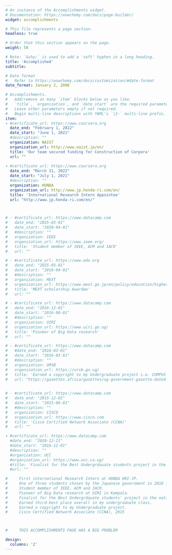 ```yaml
---
# An instance of the Accomplishments widget.
# Documentation: https://wowchemy.com/docs/page-builder/
widget: accomplishments

# This file represents a page section.
headless: true

# Order that this section appears on the page.
weight: 50

# Note: `&shy;` is used to add a 'soft' hyphen in a long heading.
title: 'Accomplished' 
subtitle:

# Date format
#   Refer to https://wowchemy.com/docs/customization/#date-format
date_format: January 2, 2006

# Accomplishments.
#   Add/remove as many `item` blocks below as you like.
#   `title`, `organization`, and `date_start` are the required parameters.
#   Leave other parameters empty if not required.
#   Begin multi-line descriptions with YAML's `|2-` multi-line prefix.
item:
- #certificate_url: https://www.coursera.org
  date_end: "February 1, 2022"
  date_start: "June 1, 2021"
  #description: ""
  organization: NAIST
  organization_url: http://www.naist.jp/en/
  title: 'Our team secured funding for Construction of Corpora'
  url: ""
  
- #certificate_url: https://www.coursera.org
  date_end: "March 31, 2022"
  date_start: "July 1, 2021"
  #description: ""
  organization: HONDA
  organization_url: http://www.jp.honda-ri.com/en/
  title: 'International Research Intern Appointee'
  url: "http://www.jp.honda-ri.com/en/"



# - #certificate_url: https://www.datacamp.com
#   date_end: "2025-03-01"
#   date_start: "2020-04-01"
#   #description: ""
#   organization: IEEE
#   organization_url: https://www.ieee.org/
#   title: 'Student member of IEEE, ACM and IACR'
#   url: ""

# - #certificate_url: https://www.edx.org
#   date_end: "2025-03-01"
#   date_start: "2018-04-01"
#   #description: ""
#   organization: MEXT
#   organization_url: https://www.mext.go.jp/en/policy/education/highered/title02/detail02/sdetail02/1373897.htm
#   title: 'MEXT scholarship Awardee'
#   url: ""

# - #certificate_url: https://www.datacamp.com
#   date_end: "2016-12-01"
#   date_start: "2016-08-01"
#   #description: ""
#   organization: UIRI
#   organization_url: https://www.uiri.go.ug/
#   title: 'Pioneer of Big Data research'
#   url: ""

# - #certificate_url: https://www.datacamp.com
#   #date_end: "2016-03-01"
#   date_start: "2016-03-01"
#   #description: ""
#   organization: URSB
#   organization_url: https://ursb.go.ug/
#   title: 'Earned a copyright to my Undergraduate project i.e. CUMPUS FLIGHT'
#   url: "https://gazettes.africa/gazettes/ug-government-gazette-dated-2018-08-31-no-46"

  
# - #certificate_url: https://www.datacamp.com
#   date_end: "2015-12-01"
#   date_start: "2015-06-01"
#   #description: ""
#   organization: CISCO
#   organization_url: https://www.cisco.com
#   title: 'Cisco Certified Network Associate (CCNA)'
#   url: ""

- #certificate_url: https://www.datacamp.com
  #date_end: "2020-12-21"
  #date_start: "2016-12-01"
  #description: ""
  #organization: UCC
  #organization_url: https://www.ucc.co.ug/ 
  #title: 'Finalist for the Best Undergrdauate students project in the national championships'
  #url: ""

#     First international Research Intern at HONDA HRI-JP.
#     One of three students chosen by the Japanese government in 2018 for the MEXT scholarship.
#     Student member of IEEE, ACM and IACR.
#     Pioneer of Big Data research at UIRI in Kampala.
#     Finalist for the Best Undergrdauate students' project in the national championships.
#     Earned third-best place overall in my undergraduate class. 
#     Earned a copyright to my Undergraduate project.
#     Cisco Certified Network Associate (CCNA), 2015



#     THIS ACCOMPLISHMENTS PAGE HAS A BIG PROBLEM 

design:
  columns: '2' 
---
```

